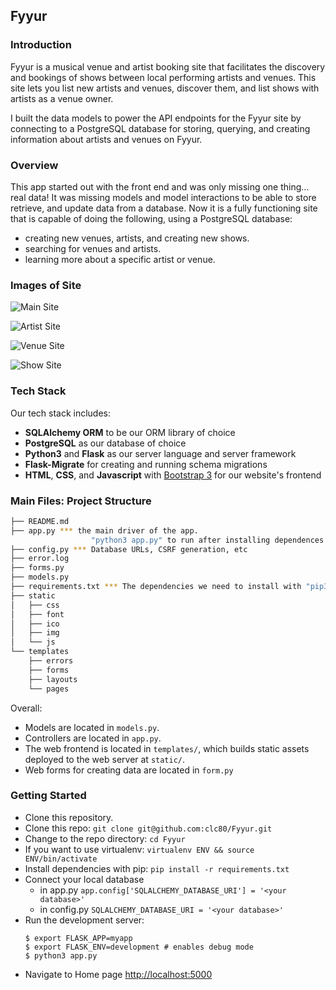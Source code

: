 Fyyur
-----

### Introduction

Fyyur is a musical venue and artist booking site that facilitates the discovery and bookings of shows between local performing artists and venues. This site lets you list new artists and venues, discover them, and list shows with artists as a venue owner.

I built the data models to power the API endpoints for the Fyyur site by connecting to a PostgreSQL database for storing, querying, and creating information about artists and venues on Fyyur.

### Overview

This app started out with the front end and was only missing one thing… real data! It was missing models and model interactions to be able to store retrieve, and update data from a database. Now it is a fully functioning site that is capable of doing the following, using a PostgreSQL database:

* creating new venues, artists, and creating new shows.
* searching for venues and artists.
* learning more about a specific artist or venue.

### Images of Site
![Main Site](https://thecoderpilot.com/fyyur/mains.png)

![Artist Site](https://thecoderpilot.com/fyyur/artist.png)

![Venue Site](https://thecoderpilot.com/fyyur/venue.png)

![Show Site](https://thecoderpilot.com/fyyur/shows.png)

### Tech Stack

Our tech stack includes:

* **SQLAlchemy ORM** to be our ORM library of choice
* **PostgreSQL** as our database of choice
* **Python3** and **Flask** as our server language and server framework
* **Flask-Migrate** for creating and running schema migrations
* **HTML**, **CSS**, and **Javascript** with [Bootstrap 3](https://getbootstrap.com/docs/3.4/customize/) for our website's frontend

### Main Files: Project Structure

  ```sh
  ├── README.md
  ├── app.py *** the main driver of the app.
                    "python3 app.py" to run after installing dependences
  ├── config.py *** Database URLs, CSRF generation, etc
  ├── error.log
  ├── forms.py
  ├── models.py  
  ├── requirements.txt *** The dependencies we need to install with "pip3 install -r requirements.txt"
  ├── static
  │   ├── css
  │   ├── font
  │   ├── ico
  │   ├── img
  │   └── js
  └── templates
      ├── errors
      ├── forms
      ├── layouts
      └── pages
  ```

Overall:
* Models are located in `models.py`.
* Controllers are located in `app.py`.
* The web frontend is located in `templates/`, which builds static assets deployed to the web server at `static/`.
* Web forms for creating data are located in `form.py`

### Getting Started
* Clone this repository.
* Clone this repo: 
```git clone git@github.com:clc80/Fyyur.git```
* Change to the repo directory: ```cd Fyyur```
* If you want to use virtualenv: ```virtualenv ENV && source ENV/bin/activate```
* Install dependencies with pip: ```pip install -r requirements.txt```
* Connect your local database
  * in app.py ```app.config['SQLALCHEMY_DATABASE_URI'] = '<your database>'```
  * in config.py ```SQLALCHEMY_DATABASE_URI = '<your database>'```
* Run the development server:
  ```
  $ export FLASK_APP=myapp
  $ export FLASK_ENV=development # enables debug mode
  $ python3 app.py
  ```
* Navigate to Home page [http://localhost:5000](http://localhost:5000)
